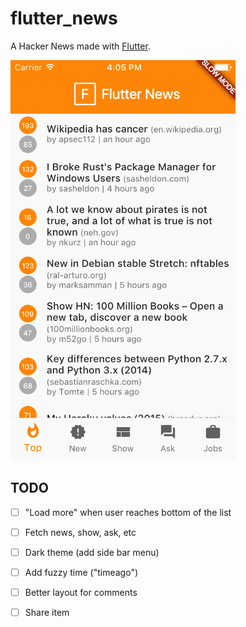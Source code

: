 # flutter_news

A Hacker News made with [Flutter](http://flutter.io/).

<img alt="iOS screenshot" src="screenshot_ios.png" height="640">


## TODO

- [ ] "Load more" when user reaches bottom of the list
- [ ] Fetch news, show, ask, etc
- [ ] Dark theme (add side bar menu)
- [ ] Add fuzzy time ("timeago")
- [ ] Better layout for comments
- [ ] Share item
 
